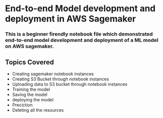 # End-to-end Model development and deployment in AWS Sagemaker
### This is a beginner firendly notebook file which demonstrated end-to-end model development and deployment of a ML model on AWS sagemaker.

## Topics Covered
* Creating sagemaker notebook instances
* Creating S3 Bucket through notebook instances
* Uploading data to S3 bucket through notebook instances
* Training the model
* Saving the model
* deploying the model
* Preciction
* Deleting all the resources

